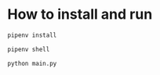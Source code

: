 # How to install and run

```bash
pipenv install
```
```bash
pipenv shell
```
```bash
python main.py
```

